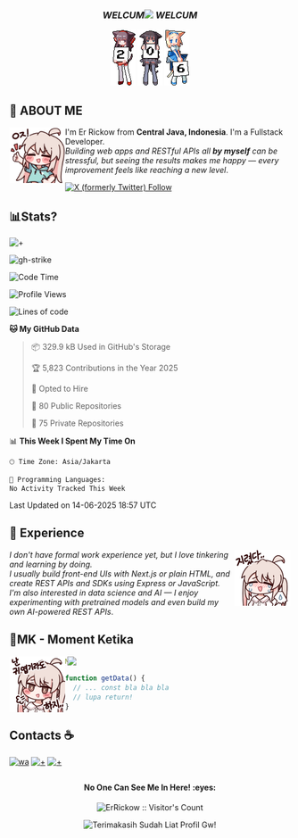 ### <p align="center">**_WELCUM_**<img src="https://media.tenor.com/2TUjYgfeajQAAAAi/tkthao219-lengtoo.gif" width="90"> **_WELCUM_**
</p>
 <p align="center">
  <a href="#"><img
  src="gambar/2.gif"><a/>
  <a href="#"><img src="gambar/0.gif"><a/>
  <a href="#"><img src="gambar/6.gif"><a/>
</p>


## **👤 ABOUT ME**
<a href="https://github.com/ErRickow"><img align="left" width="100" src="./gambar/mahiro_thumb.png"></a>
I'm Er Rickow from **Central Java, Indonesia**. I'm a Fullstack Developer.  
_Building web apps and RESTful APIs all **by myself** can be stressful, but seeing the results makes me happy — every improvement feels like reaching a new level_.

[![X (formerly Twitter) Follow](https://img.shields.io/twitter/follow/er_rickow?style=social&link=https%3A%2F%2Fx.com%2Fer_rickow)](https://x.com/er_rickow)

## **📊Stats?**
![+](https://github-readme-activity-graph.vercel.app/graph?username=errickow&theme=github)

![gh-strike](https://custom-icon-badges.demolab.com/badge/dynamic/json?logo=fire&logoColor=fff&color=orange&label=github%20streak&query=%24.currentStreak.length&suffix=%20days&url=https%3A%2F%2Fstreak-stats.demolab.com%2F%3Fuser%3DErRickow%26type%3Djson)
          
<!--START_SECTION:waka-->
![Code Time](http://img.shields.io/badge/Code%20Time-6%20hrs%2029%20mins-blue)

![Profile Views](http://img.shields.io/badge/Profile%20Views-54-blue)

![Lines of code](https://img.shields.io/badge/From%20Hello%20World%20I%27ve%20Written-8.0%20million%20lines%20of%20code-blue)

**🐱 My GitHub Data** 

> 📦 329.9 kB Used in GitHub's Storage 
 > 
> 🏆 5,823 Contributions in the Year 2025
 > 
> 💼 Opted to Hire
 > 
> 📜 80 Public Repositories 
 > 
> 🔑 75 Private Repositories 
 > 
📊 **This Week I Spent My Time On** 

```text
🕑︎ Time Zone: Asia/Jakarta

💬 Programming Languages: 
No Activity Tracked This Week
```


 Last Updated on 14-06-2025 18:57 UTC
<!--END_SECTION:waka-->

## **🌹 Experience**
<a href="https://github.com/ErRickow"><img align="right" width="100" src="./gambar/mahiro_cry.png"></a>
_I don't have formal work experience yet, but I love tinkering and learning by doing.  
I usually build front-end UIs with Next.js or plain HTML, and create REST APIs and SDKs using Express or JavaScript.  
I'm also interested in data science and AI — I enjoy experimenting with pretrained models and even build my own AI-powered REST APIs_.

## **🧋MK - Moment Ketika**
<img align="right" width=400 src="https://moe-counter.glitch.me/get/@miyagawamizu?theme=rule34"></a>
<a href="https://github.com/ErRickow"><img align="left" width="100" src="./gambar/mahiro.png"></a>

```yaml
Moment ketika udah ngoding panjang, ternyata lupa return.
```
```js
function getData() {
  // ... const bla bla bla
  // lupa return!
}
```

## Contacts ☕
[![wa](https://img.shields.io/badge/WhatsApp-25D366?style=for-the-badge&logo=whatsapp&logoColor=white)](https://wa.me/6285701699102) [![+](https://img.shields.io/badge/Messenger-00B2FF?style=for-the-badge&logo=messenger&logoColor=white)](https://facebook.com/@errickow) [![+](https://img.shields.io/badge/Gmail-D14836?style=for-the-badge&logo=gmail&logoColor=white)](hub@erdev.biz.id)

##

<h4 align="center"><i class="fas fa-align-center"></i>No One Can See Me In Here! :eyes:</h4>

<p align="center"><img src="https://profile-counter.glitch.me/{ErRickow}/count.svg" alt="ErRickow :: Visitor's Count" /></p>

<div align="center">
    <img src="https://typograssy.deno.dev/api?text=Terimakasih%20Sudah%20Liat%20Profil%20Gw!&l0=none&l1=ef858c&l2=62b7d8&l3=ffb6c1&l4=caf9ff&bg=none&frame=none&speed=250&comment=" alt="Terimakasih Sudah Liat Profil Gw!">
</div>
